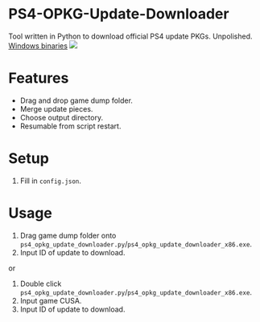 # PS4-OPKG-Update-Downloader
Tool written in Python to download official PS4 update PKGs. Unpolished.    
[Windows binaries](https://github.com/Sorrow446/PS4-OPKG-Update-Downloader/releases)
![](https://i.imgur.com/y2KBYoR.png)

# Features
- Drag and drop game dump folder.
- Merge update pieces.
- Choose output directory.
- Resumable from script restart.

# Setup
1. Fill in `config.json`.

# Usage
1. Drag game dump folder onto `ps4_opkg_update_downloader.py`/`ps4_opkg_update_downloader_x86.exe`.
2. Input ID of update to download.

or
1. Double click `ps4_opkg_update_downloader.py`/`ps4_opkg_update_downloader_x86.exe`.
2. Input game CUSA.
3. Input ID of update to download.
